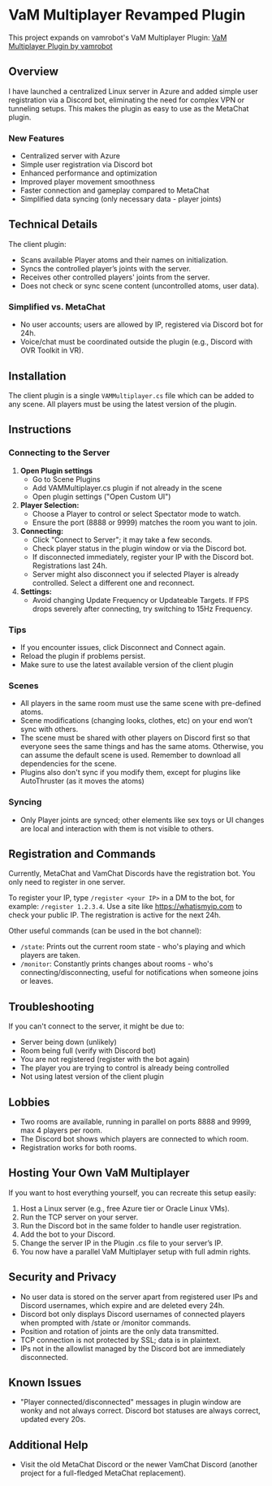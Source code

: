 # VaM Multiplayer Revamped Plugin

This project expands on vamrobot's VaM Multiplayer Plugin:
[VaM Multiplayer Plugin by vamrobot](https://github.com/vamrobot/vammultiplayer)

## Overview
I have launched a centralized Linux server in Azure and added simple user registration via a Discord bot, eliminating the need for complex VPN or tunneling setups. This makes the plugin as easy to use as the MetaChat plugin.

### New Features
- Centralized server with Azure
- Simple user registration via Discord bot
- Enhanced performance and optimization
- Improved player movement smoothness
- Faster connection and gameplay compared to MetaChat
- Simplified data syncing (only necessary data - player joints)

## Technical Details
The client plugin:
- Scans available Player atoms and their names on initialization.
- Syncs the controlled player’s joints with the server.
- Receives other controlled players' joints from the server.
- Does not check or sync scene content (uncontrolled atoms, user data).

### Simplified vs. MetaChat
- No user accounts; users are allowed by IP, registered via Discord bot for 24h.
- Voice/chat must be coordinated outside the plugin (e.g., Discord with OVR Toolkit in VR).

## Installation
The client plugin is a single `VAMMultiplayer.cs` file which can be added to any scene. All players must be using the latest version of the plugin.

## Instructions

### Connecting to the Server
1. **Open Plugin settings**
   - Go to Scene Plugins
   - Add VAMMultiplayer.cs plugin if not already in the scene
   - Open plugin settings ("Open Custom UI")
2. **Player Selection:**
   - Choose a Player to control or select Spectator mode to watch.
   - Ensure the port (8888 or 9999) matches the room you want to join.
3. **Connecting:**
   - Click "Connect to Server"; it may take a few seconds.
   - Check player status in the plugin window or via the Discord bot.
   - If disconnected immediately, register your IP with the Discord bot. Registrations last 24h.
   - Server might also disconnect you if selected Player is already controlled. Select a different one and reconnect.
4. **Settings:**
   - Avoid changing Update Frequency or Updateable Targets. If FPS drops severely after connecting, try switching to 15Hz Frequency.

### Tips
- If you encounter issues, click Disconnect and Connect again.
- Reload the plugin if problems persist.
- Make sure to use the latest available version of the client plugin

### Scenes
- All players in the same room must use the same scene with pre-defined atoms.
- Scene modifications (changing looks, clothes, etc) on your end won’t sync with others.
- The scene must be shared with other players on Discord first so that everyone sees the same things and has the same atoms. Otherwise, you can assume the default scene is used. Remember to download all dependencies for the scene.
- Plugins also don't sync if you modify them, except for plugins like AutoThruster (as it moves the atoms)

### Syncing
- Only Player joints are synced; other elements like sex toys or UI changes are local and interaction with them is not visible to others.

## Registration and Commands
Currently, MetaChat and VamChat Discords have the registration bot. You only need to register in one server.

To register your IP, type `/register <your IP>` in a DM to the bot, for example: `/register 1.2.3.4`. Use a site like https://whatismyip.com to check your public IP.
The registration is active for the next 24h.

Other useful commands (can be used in the bot channel):
- `/state`: Prints out the current room state - who's playing and which players are taken.
- `/monitor`: Constantly prints changes about rooms - who's connecting/disconnecting, useful for notifications when someone joins or leaves.

## Troubleshooting
If you can't connect to the server, it might be due to:
- Server being down (unlikely)
- Room being full (verify with Discord bot)
- You are not registered (register with the bot again)
- The player you are trying to control is already being controlled
- Not using latest version of the client plugin

## Lobbies
- Two rooms are available, running in parallel on ports 8888 and 9999, max 4 players per room.
- The Discord bot shows which players are connected to which room.
- Registration works for both rooms.

## Hosting Your Own VaM Multiplayer
If you want to host everything yourself, you can recreate this setup easily:
1. Host a Linux server (e.g., free Azure tier or Oracle Linux VMs).
2. Run the TCP server on your server.
3. Run the Discord bot in the same folder to handle user registration.
4. Add the bot to your Discord.
5. Change the server IP in the Plugin .cs file to your server’s IP.
6. You now have a parallel VaM Multiplayer setup with full admin rights.

## Security and Privacy
- No user data is stored on the server apart from registered user IPs and Discord usernames, which expire and are deleted every 24h.
- Discord bot only displays Discord usernames of connected players when prompted with /state or /monitor commands.
- Position and rotation of joints are the only data transmitted.
- TCP connection is not protected by SSL; data is in plaintext.
- IPs not in the allowlist managed by the Discord bot are immediately disconnected.

## Known Issues
- "Player connected/disconnected" messages in plugin window are wonky and not always correct. Discord bot statuses are always correct, updated every 20s.

## Additional Help
- Visit the old MetaChat Discord or the newer VamChat Discord (another project for a full-fledged MetaChat replacement).

